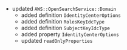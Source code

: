 - updated `AWS::OpenSearchService::Domain`
  - added definition `IdentityCenterOptions`
  - added definition `RolesKeyIdcType`
  - added definition `SubjectKeyIdcType`
  - added property `IdentityCenterOptions`
  - updated `readOnlyProperties`
